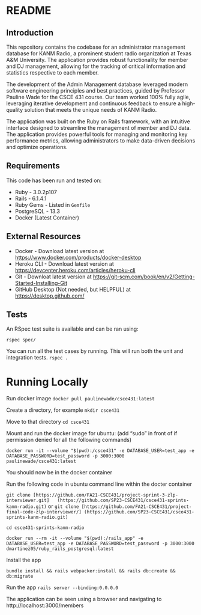 # README

## Introduction

This repository contains the codebase for an administrator management database for KANM Radio, a prominent student radio organization at Texas A&M University. The application provides robust functionality for member and DJ management, allowing for the tracking of critical information and statistics respective to each member.

The development of the Admin Management database leveraged modern software engineering principles and best practices, guided by Professor Pauline Wade for the CSCE 431 course. Our team worked 100% fully agile, leveraging iterative development and continuous feedback to ensure a high-quality solution that meets the unique needs of KANM Radio.

The application was built on the Ruby on Rails framework, with an intuitive interface designed to streamline the management of member and DJ data. The application provides powerful tools for managing and monitoring key performance metrics, allowing administrators to make data-driven decisions and optimize operations.



## Requirements

This code has been run and tested on:

- Ruby - 3.0.2p107
- Rails - 6.1.4.1
- Ruby Gems - Listed in `Gemfile`
- PostgreSQL - 13.3
- Docker (Latest Container)

## External Resources 

- Docker - Download latest version at https://www.docker.com/products/docker-desktop
- Heroku CLI - Download latest version at https://devcenter.heroku.com/articles/heroku-cli
- Git - Downloat latest version at https://git-scm.com/book/en/v2/Getting-Started-Installing-Git
- GitHub Desktop (Not needed, but HELPFUL) at https://desktop.github.com/



## Tests

An RSpec test suite is available and can be ran using:

`rspec spec/`

You can run all the test cases by running. This will run both the unit and integration tests.
`rspec .`


# Running Locally 

Run docker image
`docker pull paulinewade/csce431:latest `

Create a directory, for example 
`mkdir csce431`

Move to that directory
`cd csce431`

Mount and run the docker image for ubuntu:
(add “sudo” in front of if permission denied for all the following commands)

`docker run -it --volume "$(pwd):/csce431" -e DATABASE_USER=test_app -e DATABASE_PASSWORD=test_password -p 3000:3000 paulinewade/csce431:latest`

You should now be in the docker container

Run the following code in ubuntu command line within the docter container

`git clone [https://github.com/FA21-CSCE431/project-sprint-3-zlp-interviewer.git]   (https://github.com/SP23-CSCE431/csce431-sprints-kanm-radio.git)`
 or 
`git clone [https://github.com/FA21-CSCE431/project-final-code-zlp-interviewer/] (https://github.com/SP23-CSCE431/csce431-sprints-kanm-radio.git)`

`cd csce431-sprints-kanm-radio`

`docker run --rm -it --volume "$(pwd):/rails_app" -e DATABASE_USER=test_app -e DATABASE_PASSWORD=test_password -p 3000:3000 dmartinez05/ruby_rails_postgresql:latest`


Install the app

`bundle install && rails webpacker:install && rails db:create && db:migrate`


Run the app
`rails server --binding:0.0.0.0`

The application can be seen using a browser and navigating to http://localhost:3000/members



